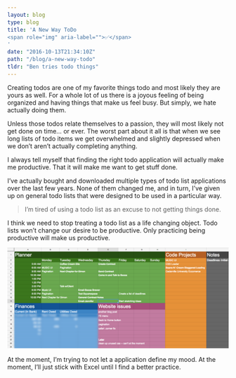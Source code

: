 ```yaml
---
layout: blog
type: blog
title: 'A New Way ToDo 
<span role="img" aria-label="">✅</span>
'
date: "2016-10-13T21:34:10Z"
path: "/blog/a-new-way-todo"
tldr: "Ben tries todo things"
---
```


Creating todos are one of my favorite things todo and most likely they are yours as well. For a whole lot of us there is a joyous feeling of being organized and having things that make us feel busy. But simply, we hate actually doing them.

Unless those todos relate themselves to a passion, they will most likely not get done on time… or ever. The worst part about it all is that when we see long lists of todo items we get overwhelmed and slightly depressed when we don’t aren’t actually completing anything.

I always tell myself that finding the right todo application will actually make me productive. That it will make me want to get stuff done.

I’ve actually bought and downloaded multiple types of todo list applications over the last few years. None of them changed me, and in turn, I’ve given up on general todo lists that were designed to be used in a particular way.

> I’m tired of using a todo list as an excuse to not getting things done.

I think we need to stop treating a todo list as a life changing object. Todo lists won’t change our desire to be productive. Only practicing being productive will make us productive.

![Excel for ToDos](./todoPost.png)

At the moment, I’m trying to not let a application define my mood. At the moment, I’ll just stick with Excel until I find a better practice.